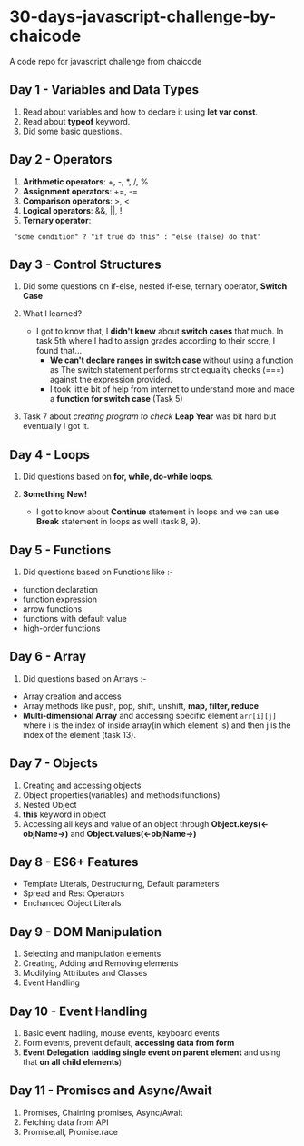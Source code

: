 # 30-days-javascript-challenge-by-chaicode
A code repo for javascript challenge from chaicode

## Day 1 - Variables and Data Types

1. Read about variables and how to declare it using **let var const**.
2. Read about **typeof** keyword.
3. Did some basic questions.


## Day 2 - Operators

1. **Arithmetic operators**: +, -, *, /, %
2. **Assignment operators**: +=, -=
3. **Comparison operators**: >, <
4. **Logical operators**: &&, ||, !
5. **Ternary operator**:
```
 "some condition" ? "if true do this" : "else (false) do that"
```


## Day 3 - Control Structures

1. Did some questions on if-else, nested if-else, ternary operator, **Switch Case**

2. What I learned?
    - I got to know that, I **didn't knew** about **switch cases** that much.
    In task 5th where I had to assign grades according to their score, I found that...
        - **We can't declare ranges in switch case** without using a function as The switch statement performs strict equality checks (===) against the expression provided.
        - I took little bit of help from internet to understand more and made a **function for switch case** (Task 5)

3. Task 7 about *creating program to check* **Leap Year** was bit hard but eventually I got it.


## Day 4 - Loops

1. Did questions based on **for, while, do-while loops**.

2. **Something New!**
    - I got to know about **Continue** statement in loops and we can use **Break** statement in loops as well (task 8, 9).


## Day 5 - Functions

1. Did questions based on Functions like :- 
- function declaration
- function expression
- arrow functions
- functions with default value
- high-order functions


## Day 6 - Array

1. Did questions based on Arrays :- 
- Array creation and access
- Array methods like push, pop, shift, unshift, **map, filter, reduce**
- **Multi-dimensional Array** and accessing specific element
```arr[i][j]``` where i is the index of inside array(in which element is) and then j is the index of the element (task 13).


## Day 7 - Objects

1. Creating and accessing objects
2. Object properties(variables) and methods(functions)
3. Nested Object
4. **this** keyword in object
5. Accessing all keys and value of an object through **Object.keys(<-objName->)** and **Object.values(<-objName->)**

## Day 8 - ES6+ Features

- Template Literals, Destructuring, Default parameters
- Spread and Rest Operators
- Enchanced Object Literals

## Day 9 - DOM Manipulation

1. Selecting and manipulation elements
2. Creating, Adding and Removing elements
3. Modifying Attributes and Classes
4. Event Handling

## Day 10 - Event Handling

1. Basic event hadling, mouse events, keyboard events
2. Form events, prevent default, **accessing data from form**
3. **Event Delegation** (**adding single event on parent element** and using that **on all child elements**)

## Day 11 - Promises and Async/Await

1. Promises, Chaining promises, Async/Await
2. Fetching data from API
3. Promise.all, Promise.race